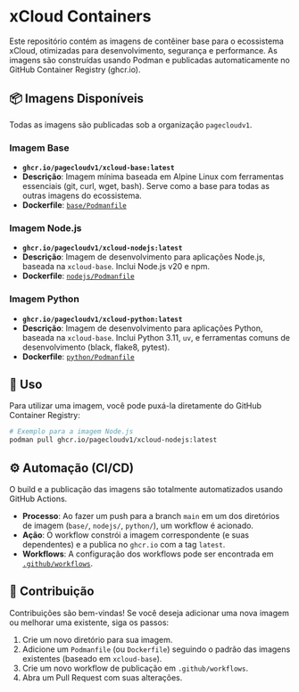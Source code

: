 #  xCloud Containers

Este repositório contém as imagens de contêiner base para o ecossistema xCloud, otimizadas para desenvolvimento, segurança e performance. As imagens são construídas usando Podman e publicadas automaticamente no GitHub Container Registry (ghcr.io).

## 📦 Imagens Disponíveis

Todas as imagens são publicadas sob a organização `pagecloudv1`.

### Imagem Base

-   **`ghcr.io/pagecloudv1/xcloud-base:latest`**
-   **Descrição**: Imagem mínima baseada em Alpine Linux com ferramentas essenciais (git, curl, wget, bash). Serve como a base para todas as outras imagens do ecossistema.
-   **Dockerfile**: [`base/Podmanfile`](./base/Podmanfile)

### Imagem Node.js

-   **`ghcr.io/pagecloudv1/xcloud-nodejs:latest`**
-   **Descrição**: Imagem de desenvolvimento para aplicações Node.js, baseada na `xcloud-base`. Inclui Node.js v20 e npm.
-   **Dockerfile**: [`nodejs/Podmanfile`](./nodejs/Podmanfile)

### Imagem Python

-   **`ghcr.io/pagecloudv1/xcloud-python:latest`**
-   **Descrição**: Imagem de desenvolvimento para aplicações Python, baseada na `xcloud-base`. Inclui Python 3.11, `uv`, e ferramentas comuns de desenvolvimento (black, flake8, pytest).
-   **Dockerfile**: [`python/Podmanfile`](./python/Podmanfile)

## 🚀 Uso

Para utilizar uma imagem, você pode puxá-la diretamente do GitHub Container Registry:

```sh
# Exemplo para a imagem Node.js
podman pull ghcr.io/pagecloudv1/xcloud-nodejs:latest
```

## ⚙️ Automação (CI/CD)

O build e a publicação das imagens são totalmente automatizados usando GitHub Actions.

-   **Processo**: Ao fazer um push para a branch `main` em um dos diretórios de imagem (`base/`, `nodejs/`, `python/`), um workflow é acionado.
-   **Ação**: O workflow constrói a imagem correspondente (e suas dependentes) e a publica no `ghcr.io` com a tag `latest`.
-   **Workflows**: A configuração dos workflows pode ser encontrada em [`.github/workflows`](./.github/workflows).

## 🤝 Contribuição

Contribuições são bem-vindas! Se você deseja adicionar uma nova imagem ou melhorar uma existente, siga os passos:

1.  Crie um novo diretório para sua imagem.
2.  Adicione um `Podmanfile` (ou `Dockerfile`) seguindo o padrão das imagens existentes (baseado em `xcloud-base`).
3.  Crie um novo workflow de publicação em `.github/workflows`.
4.  Abra um Pull Request com suas alterações.
